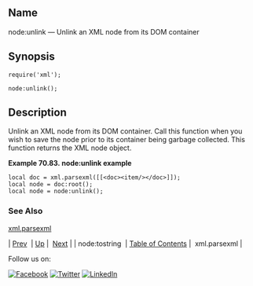 <a name="lua.ref.xml.node_unlink"></a>
## Name

node:unlink — Unlink an XML node from its DOM container

<a name="idp19499696"></a>
## Synopsis

`require('xml');`

`node:unlink();`

<a name="idp19502656"></a>
## Description

Unlink an XML node from its DOM container. Call this function when you wish to save the node prior to its container being garbage collected. This function returns the XML node object.

<a name="idp19504480"></a>

**Example 70.83. node:unlink example**

```
local doc = xml.parsexml([[<doc><item/></doc>]]);
local node = doc:root();
local node = node:unlink();
```

<a name="idp19506176"></a>
### See Also

[xml.parsexml](lua.ref.xml.parsexml.php "xml.parsexml")

| [Prev](lua.ref.xml.node_tostring.php)  | [Up](lua.function.details.php) |  [Next](lua.ref.xml.parsexml.php) |
| node:tostring  | [Table of Contents](index.php) |  xml.parsexml |

Follow us on:

[![Facebook](https://support.messagesystems.com/images/icon-facebook.png)](http://www.facebook.com/messagesystems) [![Twitter](https://support.messagesystems.com/images/icon-twitter.png)](http://twitter.com/#!/MessageSystems) [![LinkedIn](https://support.messagesystems.com/images/icon-linkedin.png)](http://www.linkedin.com/company/message-systems)